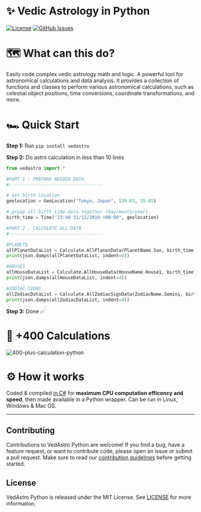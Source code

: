 <h1> ✨ Vedic Astrology in Python</h1>

[![License](https://img.shields.io/github/license/VedAstro/VedAstro.Python)](https://github.com/VedAstro/VedAstro.Python/blob/main/LICENSE)
[![GitHub Issues](https://img.shields.io/github/issues/VedAstro/VedAstro.Python)](https://github.com/VedAstro/VedAstro.Python/issues)


# 🗺️ What can this do?
Easily code complex vedic astrology math and logic.
A powerful tool for astronomical calculations and data analysis. It provides a collection of functions and classes to perform various astronomical calculations, such as celestial object positions, time conversions, coordinate transformations, and more.


# 🏎️ Quick Start

**Step 1:** Run `pip install vedastro`

**Step 2:** Do astro calculation in less than 10 lines
```python
from vedastro import * 

#PART 1 : PREPARE NEEDED DATA
#-----------------------------------

# set birth location
geolocation = GeoLocation("Tokyo, Japan", 139.83, 35.65)

# group all birth time data together (day/month/year)
birth_time = Time("23:40 31/12/2010 +08:00", geolocation)

#PART 2 : CALCULATE ALL DATA
#-----------------------------------

#PLANETS
allPlanetDataList = Calculate.AllPlanetData(PlanetName.Sun, birth_time)
print(json.dumps(allPlanetDataList, indent=4))

#HOUSES
allHouseDataList = Calculate.AllHouseData(HouseName.House1, birth_time)
print(json.dumps(allHouseDataList, indent=4))

#ZODIAC SIGNS
allZodiacDataList = Calculate.AllZodiacSignData(ZodiacName.Gemini, birth_time)
print(json.dumps(allZodiacDataList, indent=4))
```

**Step 3:** Done ✅

# 🧮 +400 Calculations
![400-plus-calculation-python](https://vedastro.org/images/400-plus-calculation-python.gif)



# ⚙️ How it works
Coded & compiled [in C#](https://github.com/VedAstro/VedAstro) for **maximum CPU computation efficency and speed**, then made available in a Python wrapper. Can be run in Linux, Windows & Mac OS.


-------------------

## Contributing

Contributions to VedAstro Python are welcome! If you find a bug, have a feature request, or want to contribute code, please open an issue or submit a pull request. Make sure to read our [contribution guidelines](https://github.com/VedAstro/VedAstro.Python/CONTRIBUTING.md) before getting started.

## License

VedAstro Python is released under the MIT License. See [LICENSE](https://github.com/VedAstro/VedAstro.Python/LICENSE) for more information.


